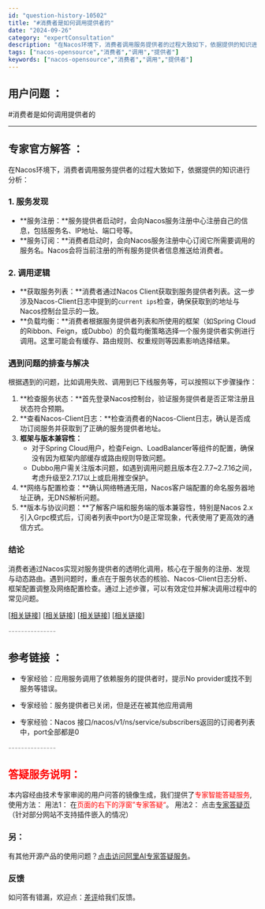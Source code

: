 ```yaml
---
id: "question-history-10502"
title: "#消费者是如何调用提供者的"
date: "2024-09-26"
category: "expertConsultation"
description: "在Nacos环境下，消费者调用服务提供者的过程大致如下，依据提供的知识进行分析：### 1. 服务发现- **服务注册：**服务提供者启动时，会向Nacos服务注册中心注册自己的信息，包括服务名、IP地址、端口号等。- **服务订阅：**消费者启动时，会向Nacos服务注册中心订阅它所需要调用的服务"
tags: ["nacos-opensource","消费者","调用","提供者"]
keywords: ["nacos-opensource","消费者","调用","提供者"]
---
```


## 用户问题 ： 
 #消费者是如何调用提供者的  

---------------
## 专家官方解答 ：

在Nacos环境下，消费者调用服务提供者的过程大致如下，依据提供的知识进行分析：

### 1. 服务发现
- **服务注册：**服务提供者启动时，会向Nacos服务注册中心注册自己的信息，包括服务名、IP地址、端口号等。
- **服务订阅：**消费者启动时，会向Nacos服务注册中心订阅它所需要调用的服务名。Nacos会将当前注册的所有服务提供者信息推送给消费者。

### 2. 调用逻辑
- **获取服务列表：**消费者通过Nacos Client获取到服务提供者列表。这一步涉及Nacos-Client日志中提到的`current ips`检查，确保获取到的地址与Nacos控制台显示的一致。
- **负载均衡：**消费者根据服务提供者列表和所使用的框架（如Spring Cloud的Ribbon、Feign，或Dubbo）的负载均衡策略选择一个服务提供者实例进行调用。这里可能会有缓存、路由规则、权重规则等因素影响选择结果。

### 遇到问题的排查与解决
根据遇到的问题，比如调用失败、调用到已下线服务等，可以按照以下步骤操作：

1. **检查服务状态：**首先登录Nacos控制台，验证服务提供者是否正常注册且状态符合预期。
2. **查看Nacos-Client日志：**检查消费者的Nacos-Client日志，确认是否成功订阅服务并获取到了正确的服务提供者地址。
3. **框架与版本兼容性：**
   - 对于Spring Cloud用户，检查Feign、LoadBalancer等组件的配置，确保没有因为框架内部缓存或路由规则导致问题。
   - Dubbo用户需关注版本问题，如遇到调用问题且版本在2.7.7~2.7.16之间，考虑升级至2.7.17以上或启用推空保护。
4. **网络与配置检查：**确认网络畅通无阻，Nacos客户端配置的命名服务器地址正确，无DNS解析问题。
5. **版本与协议问题：**了解客户端和服务端的版本兼容性，特别是Nacos 2.x引入Grpc模式后，订阅者列表中port为0是正常现象，代表使用了更高效的通信方式。

### 结论
消费者通过Nacos实现对服务提供者的透明化调用，核心在于服务的注册、发现与动态路由。遇到问题时，重点在于服务状态的核验、Nacos-Client日志分析、框架配置调整及网络配置检查。通过上述步骤，可以有效定位并解决调用过程中的常见问题。

[[相关链接](https://aliyuque.antfin.com/ozb6sn/nacos-opensource/toyvi01c9rwg41ly)]
[[相关链接](https://aliyuque.antfin.com/ozb6sn/nacos-opensource/hitz9hrpcdxnrovn)]
[[相关链接](https://aliyuque.antfin.com/ozb6sn/nacos-opensource/ci3i97p07s73tewg)]
[[相关链接](https://aliyuque.antfin.com/ozb6sn/nacos-opensource/kzc8nbuxwbpnxn5w)]


<font color="#949494">---------------</font> 


## 参考链接 ：

* 专家经验：应用服务调用了依赖服务的提供者时，提示No provider或找不到服务等错误。 
 
 * 专家经验：服务提供者已关闭，但是还在被其他应用调用 
 
 * 专家经验：Nacos 接口/nacos/v1/ns/service/subscribers返回的订阅者列表中，port全部都是0 


 <font color="#949494">---------------</font> 
 


## <font color="#FF0000">答疑服务说明：</font> 

本内容经由技术专家审阅的用户问答的镜像生成，我们提供了<font color="#FF0000">专家智能答疑服务</font>,使用方法：
用法1： 在<font color="#FF0000">页面的右下的浮窗”专家答疑“</font>。
用法2： 点击[专家答疑页](https://answer.opensource.alibaba.com/docs/intro)（针对部分网站不支持插件嵌入的情况）
### 另：


有其他开源产品的使用问题？[点击访问阿里AI专家答疑服务](https://answer.opensource.alibaba.com/docs/intro)。
### 反馈
如问答有错漏，欢迎点：[差评](https://ai.nacos.io/user/feedbackByEnhancerGradePOJOID?enhancerGradePOJOId=13919)给我们反馈。
